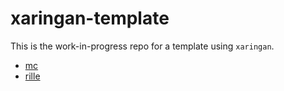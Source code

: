 # xaringan-template

<!-- badges: start -->
<!-- badges: end -->

This is the work-in-progress repo for a template using `xaringan`.

* [mc](https://m.canouil.fr/xaringan-template/mc.html)
* [rille](https://m.canouil.fr/xaringan-template/rlille.html)
